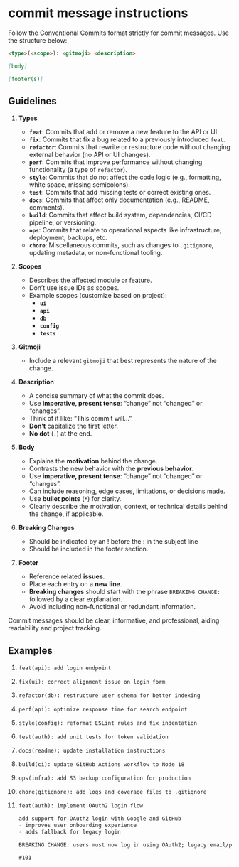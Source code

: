 # commit message instructions

Follow the Conventional Commits format strictly for commit messages. Use the structure below:

```md
<type>(<scope>): <gitmoji> <description>

[body]

[footer(s)]
```

## Guidelines

1. **Types**
    - **`feat`**: Commits that add or remove a new feature to the API or UI.  
    - **`fix`**: Commits that fix a bug related to a previously introduced `feat`.
    - **`refactor`**: Commits that rewrite or restructure code without changing external behavior (no API or UI changes).
    - **`perf`**: Commits that improve performance without changing functionality (a type of `refactor`).
    - **`style`**: Commits that do not affect the code logic (e.g., formatting, white space, missing semicolons).
    - **`test`**: Commits that add missing tests or correct existing ones.
    - **`docs`**: Commits that affect only documentation (e.g., README, comments).
    - **`build`**: Commits that affect build system, dependencies, CI/CD pipeline, or versioning.
    - **`ops`**: Commits that relate to operational aspects like infrastructure, deployment, backups, etc.
    - **`chore`**: Miscellaneous commits, such as changes to `.gitignore`, updating metadata, or non-functional tooling.

2. **Scopes**
    - Describes the affected module or feature.
    - Don’t use issue IDs as scopes.
    - Example scopes (customize based on project):
        - **`ui`**
        - **`api`**
        - **`db`**
        - **`config`**
        - **`tests`**

3. **Gitmoji**
    - Include a relevant `gitmoji` that best represents the nature of the change.

4. **Description**
    - A concise summary of what the commit does.
    - Use **imperative, present tense**: “change” not “changed” or “changes”.
    - Think of it like: “This commit will...”
    - **Don’t** capitalize the first letter.
    - **No dot** (`.`) at the end.

5. **Body**
    - Explains the **motivation** behind the change.
    - Contrasts the new behavior with the **previous behavior**.
    - Use **imperative, present tense**: “change” not “changed” or “changes”.
    - Can include reasoning, edge cases, limitations, or decisions made.
    - Use **bullet points** (`*`) for clarity.
    - Clearly describe the motivation, context, or technical details behind the change, if applicable.

6. **Breaking Changes**
    - Should be indicated by an ! before the : in the subject line
    - Should be included in the footer section.

7. **Footer**
    - Reference related **issues**.
    - Place each entry on a **new line**.
    - **Breaking changes** should start with the phrase `BREAKING CHANGE:` followed by a clear explanation.
    - Avoid including non-functional or redundant information.

Commit messages should be clear, informative, and professional, aiding readability and project tracking.

## Examples

1. `feat(api): add login endpoint`

2. `fix(ui): correct alignment issue on login form`

3. `refactor(db): restructure user schema for better indexing`

4. `perf(api): optimize response time for search endpoint`

5. `style(config): reformat ESLint rules and fix indentation`

6. `test(auth): add unit tests for token validation`

7. `docs(readme): update installation instructions`

8. `build(ci): update GitHub Actions workflow to Node 18`

9. `ops(infra): add S3 backup configuration for production`

10. `chore(gitignore): add logs and coverage files to .gitignore`

11. ```md
    feat(auth): implement OAuth2 login flow

    add support for OAuth2 login with Google and GitHub
    - improves user onboarding experience
    - adds fallback for legacy login

    BREAKING CHANGE: users must now log in using OAuth2; legacy email/password login is no longer supported

    #101
    ```
